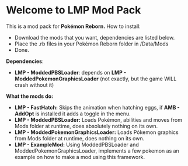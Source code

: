 # Welcome to LMP Mod Pack
This is a mod pack for **Pokémon Reborn.**
How to install:

 - Download the mods that you want, dependencies are listed below.
 - Place the .rb files in your Pokémon Reborn folder in /Data/Mods
 - Done.
 
**Dependencies**:
 - **LMP - ModdedPBSLoader**: depends on **LMP - ModdedPokemonGraphicsLoader** (not exactly, but the game WILL crash without it)

**What the mods do:**
 - **LMP - FastHatch:** Skips the animation when hatching eggs, if **AMB - AddOpt** is installed it adds a toggle in the menu.
 - **LMP - ModdedPBSLoader:** Loads Pokémon, abilities and moves from Mods folder at runtime, does absolutely nothing on its own.
 - **LMP - ModdedPokemonGraphicsLoader:** Loads Pókemon graphics from Mods folder at runtime, does nothing on its own.
 - **LMP - ExampleMod:** Using ModdedPBSLoader and ModdedPokemonGraphicsLoader, implements a few pokemon as an example on how to make a mod using this framework.
